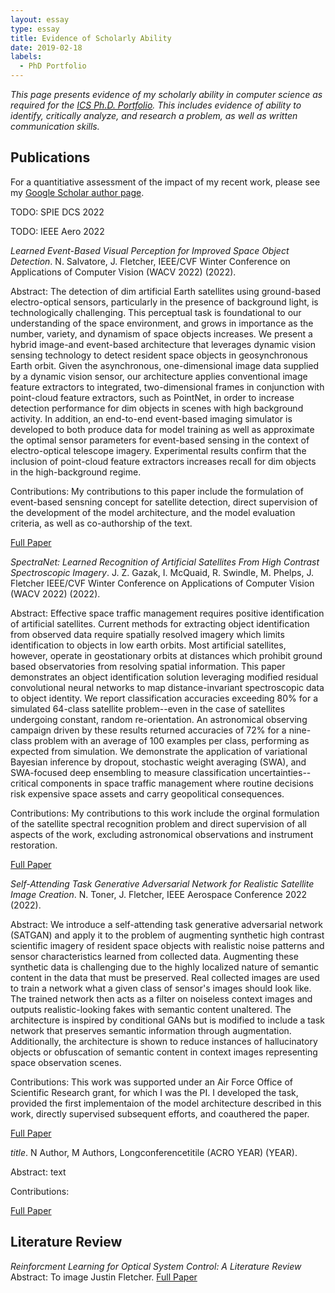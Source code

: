 ```yaml
---
layout: essay  
type: essay  
title: Evidence of Scholarly Ability  
date: 2019-02-18
labels:
  - PhD Portfolio
---
```


*This page presents evidence of my scholarly ability in computer science as required for the [ICS Ph.D. Portfolio](http://www.ics.hawaii.edu/academics/graduate-degree-programs/ph-d-in-ics/#phd-portfolio). This includes evidence of ability to identify, critically analyze, and research a problem, as well as written communication skills.*

## Publications

For a quantitiative assessment of the impact of my recent work, please see my [Google Scholar author page](https://scholar.google.com/citations?hl=en&user=YSEl3usAAAAJ&view_op=list_works). 

TODO: SPIE DCS 2022

TODO: IEEE Aero 2022

*Learned Event-Based Visual Perception for Improved Space Object Detection*. N. Salvatore, J. Fletcher, 
IEEE/CVF Winter Conference on Applications of Computer Vision (WACV 2022) (2022).

Abstract: The detection of dim artificial Earth satellites using ground-based electro-optical sensors, particularly in the presence of background light, is technologically challenging. This perceptual task is foundational to our understanding of the space environment, and grows in importance as the number, variety, and dynamism of space objects increases. We present a hybrid image-and event-based architecture that leverages dynamic vision sensing technology to detect resident space objects in geosynchronous Earth orbit. Given the asynchronous, one-dimensional image data supplied by a dynamic vision sensor, our architecture applies conventional image feature extractors to integrated, two-dimensional frames in conjunction with point-cloud feature extractors, such as PointNet, in order to increase detection performance for dim objects in scenes with high background activity. In addition, an end-to-end event-based imaging simulator is developed to both produce data for model training as well as approximate the optimal sensor parameters for event-based sensing in the context of electro-optical telescope imagery. Experimental results confirm that the inclusion of point-cloud feature extractors increases recall for dim objects in the high-background regime.

Contributions: My contributions to this paper include the formulation of event-based sensning concept for satellite detection, direct supervision of the development of the model architecture, and the model evaluation criteria, as well as co-authorship of the text.

[Full Paper](https://openaccess.thecvf.com/content/WACV2022/papers/Salvatore_Learned_Event-Based_Visual_Perception_for_Improved_Space_Object_Detection_WACV_2022_paper.pdf)


*SpectraNet: Learned Recognition of Artificial Satellites From High Contrast Spectroscopic Imagery*. J. Z. Gazak, I. McQuaid, R. Swindle, M. Phelps, J. Fletcher
IEEE/CVF Winter Conference on Applications of Computer Vision (WACV 2022) (2022).

Abstract: Effective space traffic management requires positive identification of artificial satellites. Current methods for extracting object identification from observed data require spatially resolved imagery which limits identification to objects in low earth orbits. Most artificial satellites, however, operate in geostationary orbits at distances which prohibit ground based observatories from resolving spatial information. This paper demonstrates an object identification solution leveraging modified residual convolutional neural networks to map distance-invariant spectroscopic data to object identity. We report classification accuracies exceeding 80% for a simulated 64-class satellite problem--even in the case of satellites undergoing constant, random re-orientation. An astronomical observing campaign driven by these results returned accuracies of 72% for a nine-class problem with an average of 100 examples per class, performing as expected from simulation. We demonstrate the application of variational Bayesian inference by dropout, stochastic weight averaging (SWA), and SWA-focused deep ensembling to measure classification uncertainties--critical components in space traffic management where routine decisions risk expensive space assets and carry geopolitical consequences.

Contributions: My contributions to this work include the orginal formulation of the satellite spectral recognition problem and direct supervision of all aspects of the work, excluding astronomical observations and instrument restoration.

[Full Paper](https://openaccess.thecvf.com/content/WACV2022/papers/Gazak_SpectraNet_Learned_Recognition_of_Artificial_Satellites_From_High_Contrast_Spectroscopic_WACV_2022_paper.pdf)


*Self-Attending Task Generative Adversarial Network for Realistic Satellite Image Creation*. N. Toner, J. Fletcher, 
IEEE Aerospace Conference 2022 (2022).

Abstract: We introduce a self-attending task generative adversarial network (SATGAN) and apply it to the problem of augmenting synthetic high contrast scientific imagery of resident space objects with realistic noise patterns and sensor characteristics learned from collected data. Augmenting these synthetic data is challenging due to the highly localized nature of semantic content in the data that must be preserved. Real collected images are used to train a network what a given class of sensor's images should look like. The trained network then acts as a filter on noiseless context images and outputs realistic-looking fakes with semantic content unaltered. The architecture is inspired by conditional GANs but is modified to include a task network that preserves semantic information through augmentation. Additionally, the architecture is shown to reduce instances of hallucinatory objects or obfuscation of semantic content in context images representing space observation scenes.

Contributions: This work was supported under an Air Force Office of Scientific Research grant, for which I was the PI. I developed the task, provided the first implementaion of the model architecture described in this work, directly supervised subsequent efforts, and coauthered the paper.

[Full Paper](https://arxiv.org/pdf/2111.09463)









*title*. N Author, M Authors, 
Longconferencetitile (ACRO YEAR) (YEAR).

Abstract: text

Contributions: 

[Full Paper](link)


## Literature Review

*Reinforcment Learning for Optical System Control: A Literature Review*
Abstract: To image 
Justin Fletcher.
[Full Paper](https://justinfletcher.github.io/_data/lit_review.pdf)
